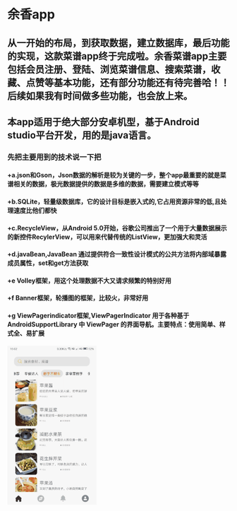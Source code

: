 # 余香app  
## 从一开始的布局，到获取数据，建立数据库，最后功能的实现，这款菜谱app终于完成啦。余香菜谱app主要包括会员注册、登陆、浏览菜谱信息、搜索菜谱，收藏、点赞等基本功能，还有部分功能还有待完善哈！！后续如果我有时间做多些功能，也会放上来。  
## 本app适用于绝大部分安卓机型，基于Android studio平台开发，用的是java语言。  
### 先把主要用到的技术说一下把
#### +a.json和Gson，Json数据的解析是较为关键的一步，整个app最重要的就是菜谱相关的数据，极光数据提供的数据是多维的数据，需要建立模式等等      
#### +b.SQLite，轻量级数据库，它的设计目标是嵌入式的,它占用资源非常的低,且处理速度比他们都快   
#### +c.RecycleView，从Android 5.0开始，谷歌公司推出了一个用于大量数据展示的新控件RecylerView，可以用来代替传统的ListView，更加强大和灵活        
#### +d.javaBean,JavaBean 通过提供符合一致性设计模式的公共方法将内部域暴露成员属性，set和get方法获取    
#### +e Volley框架，用这个处理数据不大又请求频繁的特别好用  
#### +f Banner框架，轮播图的框架，比较火，非常好用    
#### +g ViewPagerindicator框架,ViewPagerIndicator 用于各种基于 AndroidSupportLibrary 中 ViewPager 的界面导航。主要特点：使用简单、样式全、易扩展    
![Image text](https://raw.githubusercontent.com/lemonleeboss/YuXiang/master/app/src/main/res/mipmap-mdpi/git_a.gif)
